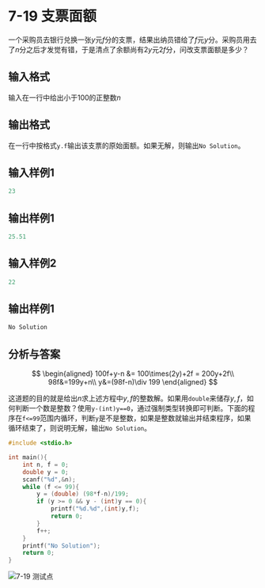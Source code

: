 # 7-19 支票面额

一个采购员去银行兑换一张$y$元$f$分的支票，结果出纳员错给了$f$元$y$分。采购员用去了$n$分之后才发觉有错，于是清点了余额尚有$2y$元$2f$分，问改支票面额是多少？

## 输入格式

输入在一行中给出小于100的正整数$n$

## 输出格式

在一行中按格式`y.f`输出该支票的原始面额。如果无解，则输出`No Solution`。

## 输入样例1

```c
23
```

## 输出样例1

```c
25.51
```

## 输入样例2

```c
22
```

## 输出样例1

```c
No Solution
```

## 分析与答案

$$
\begin{aligned}
100f+y-n &= 100\times(2y)+2f = 200y+2f\\
98f&=199y+n\\
y&=(98f-n)\div 199
\end{aligned}
$$

这道题的目的就是给出$n$求上述方程中$y,f$的整数解。如果用`double`来储存$y,f$，如何判断一个数是整数？使用`y-(int)y==0`，通过强制类型转换即可判断。下面的程序在`f<=99`范围内循环，判断`y`是不是整数，如果是整数就输出并结束程序，如果循环结束了，则说明无解，输出`No Solution`。

```c
#include <stdio.h>

int main(){
    int n, f = 0;
    double y = 0;
    scanf("%d",&n);
    while (f <= 99){
        y = (double) (98*f-n)/199;
        if (y >= 0 && y - (int)y == 0){
            printf("%d.%d",(int)y,f);
            return 0;
        }
        f++;
    }
    printf("No Solution");
    return 0;
}
```

![7-19 测试点](https://picb.waku.icu/picb/2024/05/13/202405132010192.png)